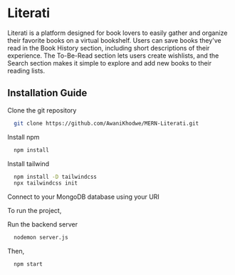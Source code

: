 # Literati

Literati is a platform designed for book lovers to easily gather and organize their favorite books on a virtual bookshelf. Users can save books they've read in the Book History section, including short descriptions of their experience. The To-Be-Read section lets users create wishlists, and the Search section makes it simple to explore and add new books to their reading lists.

## Installation Guide

Clone the git repository

```bash
  git clone https://github.com/AwaniKhodwe/MERN-Literati.git
```
    
Install npm

```bash
  npm install
```
Install tailwind
```bash
  npm install -D tailwindcss
  npx tailwindcss init
```

Connect to your MongoDB database using your URI


To run the project,

Run the backend server
```bash
  nodemon server.js
```
Then,
```bash
  npm start
```
